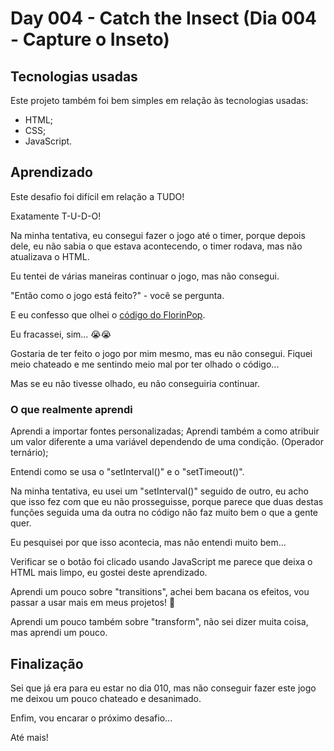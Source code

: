 # Day 004 - Catch the Insect (Dia 004 - Capture o Inseto)

## Tecnologias usadas
Este projeto também foi bem simples em relação às tecnologias usadas:

- HTML;
- CSS;
- JavaScript.

## Aprendizado
Este desafio foi difícil em relação a TUDO!

Exatamente T-U-D-O!

Na minha tentativa, eu consegui fazer o jogo até o timer, porque depois dele, eu não sabia o que estava acontecendo, o timer rodava, mas não atualizava o HTML.

Eu tentei de várias maneiras continuar o jogo, mas não consegui.

"Então como o jogo está feito?" - você se pergunta.

E eu confesso que olhei o [código do FlorinPop](https://codepen.io/FlorinPop17/pen/NWKELoq).

Eu fracassei, sim... 😭😭

Gostaria de ter feito o jogo por mim mesmo, mas eu não consegui. Fiquei meio chateado e me sentindo meio mal por ter olhado o código...

Mas se eu não tivesse olhado, eu não conseguiria continuar.

### O que realmente aprendi
Aprendi a importar fontes personalizadas;
Aprendi também a como atribuir um valor diferente a uma variável dependendo de uma condição. (Operador ternário);

Entendi como se usa o "setInterval()" e o "setTimeout()".

Na minha tentativa, eu usei um "setInterval()" seguido de outro, eu acho que isso fez com que eu não prosseguisse, porque parece que duas destas funções seguida uma da outra no código não faz muito bem o que a gente quer.

Eu pesquisei por que isso acontecia, mas não entendi muito bem...

Verificar se o botão foi clicado usando JavaScript me parece que deixa o HTML mais limpo, eu gostei deste aprendizado.

Aprendi um pouco sobre "transitions", achei bem bacana os efeitos, vou passar a usar mais em meus projetos! 🤩

Aprendi um pouco também sobre "transform", não sei dizer muita coisa, mas aprendi um pouco.

## Finalização
Sei que já era para eu estar no dia 010, mas não conseguir fazer este jogo me deixou um pouco chateado e desanimado.

Enfim, vou encarar o próximo desafio...

Até mais!
